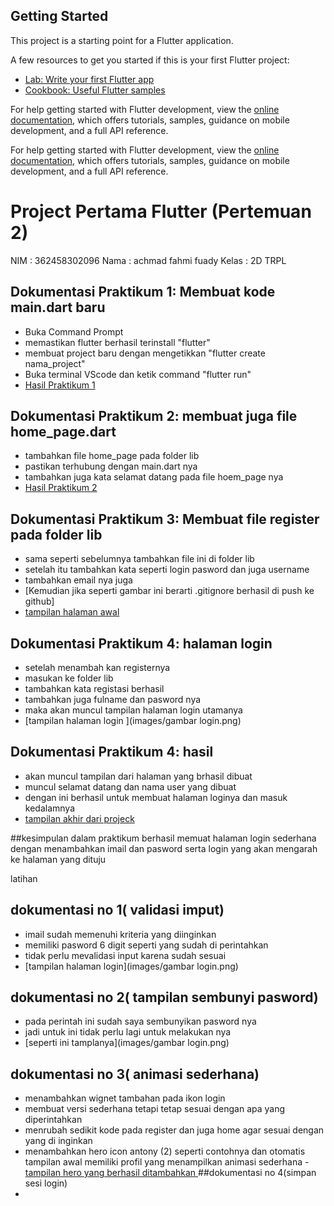 
## Getting Started

This project is a starting point for a Flutter application.

A few resources to get you started if this is your first Flutter project:

- [Lab: Write your first Flutter app](https://docs.flutter.dev/get-started/codelab)
- [Cookbook: Useful Flutter samples](https://docs.flutter.dev/cookbook)

For help getting started with Flutter development, view the
[online documentation](https://docs.flutter.dev/), which offers tutorials,
samples, guidance on mobile development, and a full API reference.



For help getting started with Flutter development, view the
[online documentation](https://docs.flutter.dev/), which offers tutorials,
samples, guidance on mobile development, and a full API reference.

# Project Pertama Flutter (Pertemuan 2)

NIM : 362458302096
Nama : achmad fahmi fuady
Kelas : 2D TRPL

## Dokumentasi Praktikum 1: Membuat kode main.dart baru
- Buka Command Prompt
- memastikan flutter berhasil terinstall "flutter"
- membuat project baru dengan mengetikkan "flutter create nama_project"
- Buka terminal VScode dan ketik command "flutter run"
- [Hasil Praktikum 1](images/main.dart.png)


## Dokumentasi Praktikum 2: membuat juga file home_page.dart
- tambahkan file home_page pada folder lib
- pastikan terhubung dengan main.dart nya 
- tambahkan juga kata selamat datang pada file hoem_page nya
- [Hasil Praktikum 2](images/home.dart.png)


## Dokumentasi Praktikum 3: Membuat file register pada folder lib 
- sama seperti sebelumnya tambahkan file ini di folder lib 
- setelah itu tambahkan kata seperti login pasword dan juga username
- tambahkan email nya juga 
- [Kemudian jika seperti gambar ini berarti .gitignore berhasil di push ke github]
- [tampilan halaman awal](images/register.dart.png)


## Dokumentasi Praktikum 4: halaman login 
- setelah menambah kan registernya 
- masukan ke folder lib 
- tambahkan kata registasi berhasil 
- tambahkan juga fulname dan pasword nya
- maka akan muncul tampilan halaman login utamanya
- [tampilan halaman login ](images/gambar login.png)

## Dokumentasi Praktikum 4: hasil 
- akan muncul tampilan dari halaman yang brhasil dibuat 
- muncul selamat datang dan nama user yang dibuat 
- dengan ini berhasil untuk membuat halaman loginya dan masuk kedalamnya
- [tampilan akhir dari projeck](images/tampilan.png)

##kesimpulan dalam praktikum 
berhasil memuat halaman login sederhana dengan menambahkan imail dan pasword serta
login yang akan mengarah ke halaman yang dituju


latihan 
## dokumentasi no 1( validasi imput)
- imail sudah memenuhi kriteria yang diinginkan 
- memiliki pasword 6 digit seperti yang sudah di perintahkan 
- tidak perlu mevalidasi input karena sudah sesuai 
- [tampilan halaman login](images/gambar login.png)

## dokumentasi no 2( tampilan sembunyi pasword)
- pada perintah ini sudah saya sembunyikan pasword nya 
- jadi untuk ini tidak perlu lagi untuk melakukan nya
- [seperti ini tamplanya](images/gambar login.png)
## dokumentasi no 3( animasi sederhana)
- menambahkan wignet tambahan pada ikon login 
- membuat versi sederhana tetapi tetap sesuai dengan apa yang diperintahkan
- menrubah sedikit kode pada register dan juga home agar sesuai dengan yang di inginkan 
- menambahkan hero icon antony (2) seperti contohnya dan otomatis tampilan awal memiliki profil yang menampilkan animasi sederhana
 -[tampilan hero yang berhasil ditambahkan ](images/antony.png)
##dokumentasi no 4(simpan sesi login)
- 